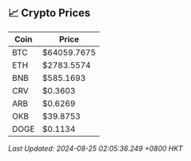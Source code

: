 ## 📈 Crypto Prices

| Coin | Price |
| ---- | ----- |
| BTC | $64059.7675 |
| ETH | $2783.5574 |
| BNB | $585.1693 |
| CRV | $0.3603 |
| ARB | $0.6269 |
| OKB | $39.8753 |
| DOGE | $0.1134 |

_Last Updated: 2024-08-25 02:05:36.249 +0800 HKT_